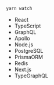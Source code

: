 ```bash
yarn watch
```

- React
- TypeScript
- GraphQL
- Apollo
- Node.js
- PostgreSQL
- PrismaORM
- Redis
- Next.js
- TypeGraphQL
